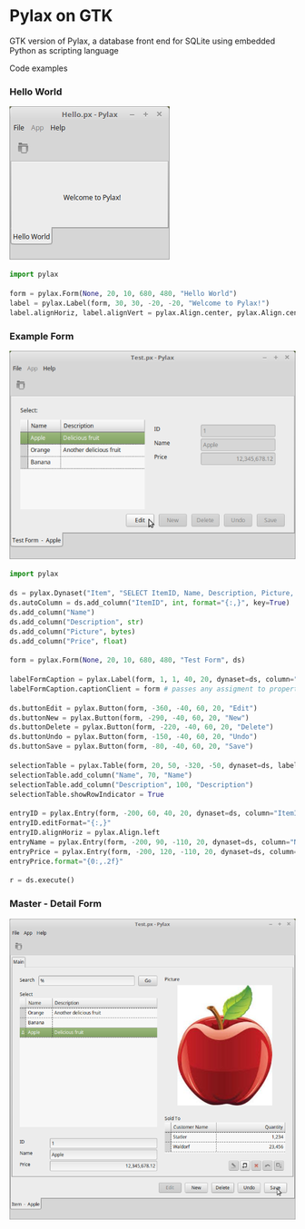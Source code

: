 # Pylax on GTK
GTK version of Pylax, a database front end for SQLite using embedded Python as scripting language

Code examples

### Hello World

![Hello World screen shot](Screenshot%20Hello.png)

```python
import pylax

form = pylax.Form(None, 20, 10, 680, 480, "Hello World")
label = pylax.Label(form, 30, 30, -20, -20, "Welcome to Pylax!")
label.alignHoriz, label.alignVert = pylax.Align.center, pylax.Align.center
```

### Example Form

![example form screen shot](Screenshot%20Test.png)

```python
import pylax

ds = pylax.Dynaset("Item", "SELECT ItemID, Name, Description, Picture, Price FROM Item;")
ds.autoColumn = ds.add_column("ItemID", int, format="{:,}", key=True)
ds.add_column("Name")
ds.add_column("Description", str)
ds.add_column("Picture", bytes)
ds.add_column("Price", float)

form = pylax.Form(None, 20, 10, 680, 480, "Test Form", ds)

labelFormCaption = pylax.Label(form, 1, 1, 40, 20, dynaset=ds, column="Name", visible=False)
labelFormCaption.captionClient = form # passes any assigment to property 'data' on to property 'caption' of the captionClient

ds.buttonEdit = pylax.Button(form, -360, -40, 60, 20, "Edit")
ds.buttonNew = pylax.Button(form, -290, -40, 60, 20, "New")
ds.buttonDelete = pylax.Button(form, -220, -40, 60, 20, "Delete")
ds.buttonUndo = pylax.Button(form, -150, -40, 60, 20, "Undo")
ds.buttonSave = pylax.Button(form, -80, -40, 60, 20, "Save")

selectionTable = pylax.Table(form, 20, 50, -320, -50, dynaset=ds, label = pylax.Label(form, 20, 20, 90, 20, "Select:"))
selectionTable.add_column("Name", 70, "Name")
selectionTable.add_column("Description", 100, "Description")
selectionTable.showRowIndicator = True

entryID = pylax.Entry(form, -200, 60, 40, 20, dynaset=ds, column="ItemID", dataType=int, label = pylax.Label(form, -300, 62, 70, 20, "ID"))
entryID.editFormat="{:,}"
entryID.alignHoriz = pylax.Align.left
entryName = pylax.Entry(form, -200, 90, -110, 20, dynaset=ds, column="Name", dataType=str, label = pylax.Label(form, -300, 92, 70, 20, "Name"))
entryPrice = pylax.Entry(form, -200, 120, -110, 20, dynaset=ds, column="Price", dataType=float, label = pylax.Label(form, -300, 122, 70, 20, "Price"))
entryPrice.format="{0:,.2f}"

r = ds.execute()
```

### Master - Detail Form

![Item form screen shot](Screenshot%20Item.png)

